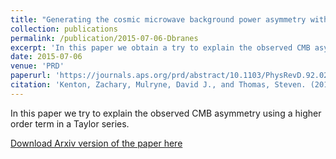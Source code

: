 ```yaml
---
title: "Generating the cosmic microwave background power asymmetry with gNL"
collection: publications
permalink: /publication/2015-07-06-Dbranes
excerpt: 'In this paper we obtain a try to explain the observed CMB asymmetry using a higher order term in a Taylor series.'
date: 2015-07-06
venue: 'PRD'
paperurl: 'https://journals.aps.org/prd/abstract/10.1103/PhysRevD.92.023505'
citation: 'Kenton, Zachary, Mulryne, David J., and Thomas, Steven. (2015). "Generating the cosmic microwave background power asymmetry with gNL." <i>PRD</i>.'
---
```

In this paper we try to explain the observed CMB asymmetry using a higher order term in a Taylor series.

[Download Arxiv version of the paper here](https://arxiv.org/pdf/1504.05736.pdf)
